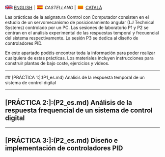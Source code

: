 <img src="en.png" alt="English"> [ENGLISH](projects.md) | <img src="es.png" alt="Castellano"> *CASTELLANO* | <img src="ca.png" alt="Català"> [CATALÀ](projectes.md)

Las prácticas de la asignatura Control con Computador consisten en el estudio de un servomecanismo de posicionamiento angular (LJ Technical Systems) controlado por un PC. Las sesiones de laboratorio P1 y P2 se centran en el análisis experimental de las respuestas temporal y frecuencial del sistema respectivamente. La sesión P3 se dedica al diseño de controladores PID.

En este apartado podéis encontrar toda la información para poder realizar cualquiera de estas prácticas. Los materiales incluyen instrucciones para construir plantas de bajo coste, ejercicios y vídeos.

<hr/>
## [PRÁCTICA 1:]:(P1_es.md) Análisis de la respuesta temporal de un sistema de control digital

<hr/>

## [PRÁCTICA 2:]:(P2_es.md) Análisis de la respuesta frequencial de un sistema de control digital

<hr/>

## [PRÁCTICA 3:]:(P2_es.md) Diseño e implementación de controladores PID
